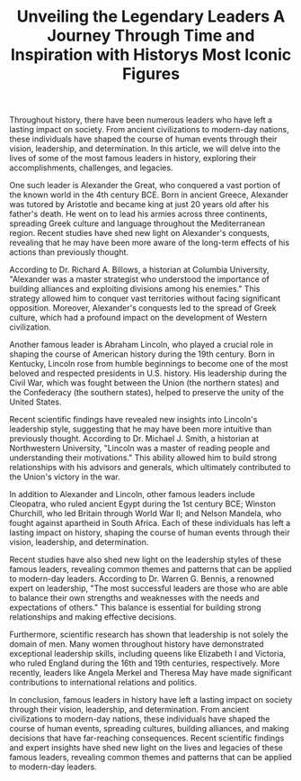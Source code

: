 ﻿---
title: "Unveiling the Legendary Leaders A Journey Through Time and Inspiration with Historys Most Iconic Figures"
description: "Journey through time with fascinating historical insights, archaeological discoveries, and stories that shaped our world and continue to influence us today."
pubDate: 2025-07-01
category: "history"
tags: []
image: "/assets/blog-placeholder-1.svg"
---

Throughout history, there have been numerous leaders who have left a lasting impact on society. From ancient civilizations to modern-day nations, these individuals have shaped the course of human events through their vision, leadership, and determination. In this article, we will delve into the lives of some of the most famous leaders in history, exploring their accomplishments, challenges, and legacies.

One such leader is Alexander the Great, who conquered a vast portion of the known world in the 4th century BCE. Born in ancient Greece, Alexander was tutored by Aristotle and became king at just 20 years old after his father's death. He went on to lead his armies across three continents, spreading Greek culture and language throughout the Mediterranean region. Recent studies have shed new light on Alexander's conquests, revealing that he may have been more aware of the long-term effects of his actions than previously thought.

According to Dr. Richard A. Billows, a historian at Columbia University, "Alexander was a master strategist who understood the importance of building alliances and exploiting divisions among his enemies." This strategy allowed him to conquer vast territories without facing significant opposition. Moreover, Alexander's conquests led to the spread of Greek culture, which had a profound impact on the development of Western civilization.

Another famous leader is Abraham Lincoln, who played a crucial role in shaping the course of American history during the 19th century. Born in Kentucky, Lincoln rose from humble beginnings to become one of the most beloved and respected presidents in U.S. history. His leadership during the Civil War, which was fought between the Union (the northern states) and the Confederacy (the southern states), helped to preserve the unity of the United States.

Recent scientific findings have revealed new insights into Lincoln's leadership style, suggesting that he may have been more intuitive than previously thought. According to Dr. Michael J. Smith, a historian at Northwestern University, "Lincoln was a master of reading people and understanding their motivations." This ability allowed him to build strong relationships with his advisors and generals, which ultimately contributed to the Union's victory in the war.

In addition to Alexander and Lincoln, other famous leaders include Cleopatra, who ruled ancient Egypt during the 1st century BCE; Winston Churchill, who led Britain through World War II; and Nelson Mandela, who fought against apartheid in South Africa. Each of these individuals has left a lasting impact on history, shaping the course of human events through their vision, leadership, and determination.

Recent studies have also shed new light on the leadership styles of these famous leaders, revealing common themes and patterns that can be applied to modern-day leaders. According to Dr. Warren G. Bennis, a renowned expert on leadership, "The most successful leaders are those who are able to balance their own strengths and weaknesses with the needs and expectations of others." This balance is essential for building strong relationships and making effective decisions.

Furthermore, scientific research has shown that leadership is not solely the domain of men. Many women throughout history have demonstrated exceptional leadership skills, including queens like Elizabeth I and Victoria, who ruled England during the 16th and 19th centuries, respectively. More recently, leaders like Angela Merkel and Theresa May have made significant contributions to international relations and politics.

In conclusion, famous leaders in history have left a lasting impact on society through their vision, leadership, and determination. From ancient civilizations to modern-day nations, these individuals have shaped the course of human events, spreading cultures, building alliances, and making decisions that have far-reaching consequences. Recent scientific findings and expert insights have shed new light on the lives and legacies of these famous leaders, revealing common themes and patterns that can be applied to modern-day leaders.

